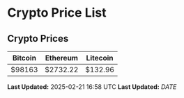 # Crypto Price List

## Crypto Prices
| Bitcoin | Ethereum | Litecoin |
| ------- | -------- | -------- |
| $98163 | $2732.22 | $132.96 |
**Last Updated:** 2025-02-21 16:58 UTC
**Last Updated:** $DATE$
